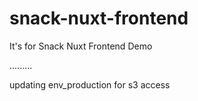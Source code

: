 # snack-nuxt-frontend
It's for Snack Nuxt Frontend Demo

.........

updating env_production for s3 access

